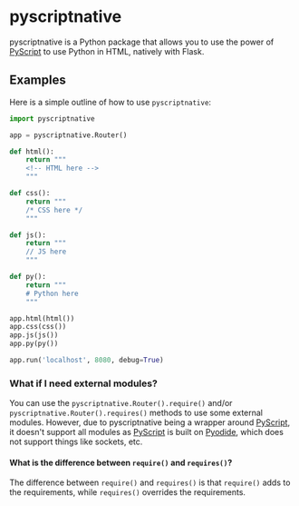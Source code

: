 # pyscriptnative

pyscriptnative is a Python package that allows you to use the power of [PyScript](https://pyscript.net) to use Python in HTML, natively with Flask.

## Examples

Here is a simple outline of how to use `pyscriptnative`:

```py
import pyscriptnative

app = pyscriptnative.Router()

def html():
    return """
    <!-- HTML here -->
    """

def css():
    return """
    /* CSS here */
    """

def js():
    return """
    // JS here
    """

def py():
    return """
    # Python here
    """

app.html(html())
app.css(css())
app.js(js())
app.py(py())

app.run('localhost', 8080, debug=True)
```


### What if I need external modules?

You can use the `pyscriptnative.Router().require()` and/or `pyscriptnative.Router().requires()` methods to use some external modules. However, due to pyscriptnative being a wrapper around [PyScript](https://pyscript.net), it doesn't support all modules as [PyScript](https://pyscript.net) is built on [Pyodide](https://pyodide.org/en/stable/), which does not support things like sockets, etc.

#### What is the difference between `require()` and `requires()`?

The difference between `require()` and `requires()` is that `require()` adds to the requirements, while `requires()` overrides the requirements.